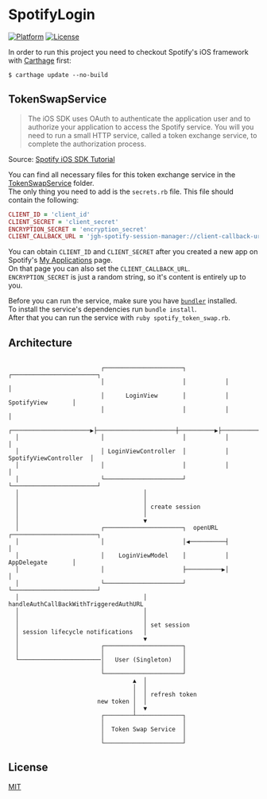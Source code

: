 # SpotifyLogin

[![Platform](https://img.shields.io/badge/platform-ios-lightgrey.svg)](https://developer.apple.com/devcenter/ios/index.action)
[![License](https://img.shields.io/badge/license-MIT-3f3f3f.svg)](http://choosealicense.com/licenses/mit)

In order to run this project you need to checkout Spotify's iOS framework with [Carthage](https://github.com/Carthage/Carthage) first:

```shell
$ carthage update --no-build
```

## TokenSwapService

> The iOS SDK uses OAuth to authenticate the application user and to authorize your application to access the Spotify service.
> You will you need to run a small HTTP service, called a token exchange service, to complete the authorization process.

Source: [Spotify iOS SDK Tutorial](https://developer.spotify.com/technologies/spotify-ios-sdk/tutorial)

You can find all necessary files for this token exchange service in the [TokenSwapService](TokenSwapService) folder.  
The only thing you need to add is the `secrets.rb` file. This file should contain the following:

```ruby
CLIENT_ID = 'client_id'
CLIENT_SECRET = 'client_secret'
ENCRYPTION_SECRET = 'encryption_secret'
CLIENT_CALLBACK_URL = 'jgh-spotify-session-manager://client-callback-url'
```

You can obtain `CLIENT_ID` and `CLIENT_SECRET` after you created a new app on Spotify's [My Applications](http://developer.spotify.com/my-applications) page.  
On that page you can also set the `CLIENT_CALLBACK_URL`.  
`ENCRYPTION_SECRET` is just a random string, so it's content is entirely up to you.

Before you can run the service, make sure you have [`bundler`](http://bundler.io) installed.  
To install the service's dependencies run `bundle install`.  
After that you can run the service with `ruby spotify_token_swap.rb`.

## Architecture

```
                                                                                            
                          ┌──────────────────────┐           ┌────────────────────────┐     
                          │                      │           │                        │     
                          │      LoginView       │           │      SpotifyView       │     
                          │                      │           │                        │     
  ┌──────────────────────▶├──────────────────────┼──────────▶├────────────────────────┤     
  │                       │                      │           │                        │     
  │                       │ LoginViewController  │           │ SpotifyViewController  │     
  │                       │                      │           │                        │     
  │                       └──────────────────────┘           └────────────────────────┘     
  │                                   │                                                     
  │                                   │                                                     
  │                                   │ create session                                      
  │                                   │                                                     
  │                                   ▼                                                     
  │                       ┌──────────────────────┐  openURL  ┌────────────────────────┐     
  │                       │                      │◀──────────┤                        │     
  │                       │    LoginViewModel    │           │      AppDelegate       │     
  │                       │                      ├──────────▶│                        │     
  │                       └──────────────────────┘           └────────────────────────┘     
  │                                   │             handleAuthCallBackWithTriggeredAuthURL  
  │                                   │                                                     
  │                                   │                                                     
  │                                   │ set session                                         
  │ session lifecycle notifications   │                                                     
  │                                   ▼                                                     
  │                       ┌──────────────────────┐                                          
  │                       │                      │                                          
  └───────────────────────│   User (Singleton)   │                                          
                          │                      │                                          
                          └──────────────────────┘                                          
                                   ▲  │                                                     
                                   │  │                                                     
                                   │  │ refresh token                                       
                         new token │  │                                                     
                                   │  ▼                                                     
                          ┌────────┴─────────────┐                                          
                          │                      │                                          
                          │  Token Swap Service  │                                          
                          │                      │                                          
                          └──────────────────────┘                                                                    
```

## License

[MIT](LICENSE)
